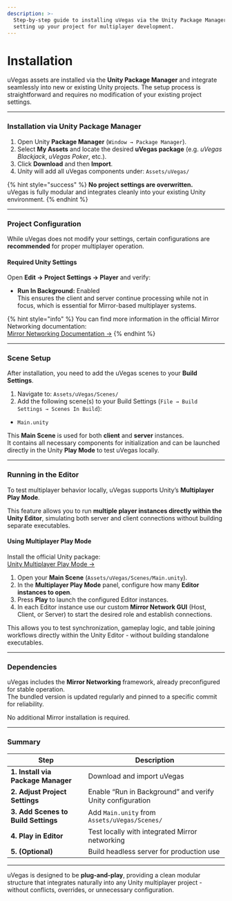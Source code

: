 ```yaml
---
description: >-
  Step-by-step guide to installing uVegas via the Unity Package Manager and
  setting up your project for multiplayer development.
---
```


# Installation

uVegas assets are installed via the **Unity Package Manager** and integrate seamlessly into new or existing Unity projects. The setup process is straightforward and requires no modification of your existing project settings.

***

### Installation via Unity Package Manager

1. Open Unity **Package Manager** (`Window → Package Manager`).
2. Select **My Assets** and locate the desired **uVegas package** (e.g. _uVegas Blackjack_, _uVegas Poker_, etc.).
3. Click **Download** and then **Import**.
4. Unity will add all uVegas components under: `Assets/uVegas/`

{% hint style="success" %}
**No project settings are overwritten.**\
uVegas is fully modular and integrates cleanly into your existing Unity environment.
{% endhint %}

***

### Project Configuration

While uVegas does not modify your settings, certain configurations are **recommended** for proper multiplayer operation.

#### Required Unity Settings

Open **Edit → Project Settings → Player** and verify:

* **Run In Background:** Enabled\
  This ensures the client and server continue processing while not in focus, which is essential for Mirror-based multiplayer systems.

{% hint style="info" %}
You can find more information in the official Mirror Networking documentation:\
[Mirror Networking Documentation →](https://mirror-networking.gitbook.io/docs/)
{% endhint %}

***

### Scene Setup

After installation, you need to add the uVegas scenes to your **Build Settings**.

1. Navigate to: `Assets/uVegas/Scenes/`
2. Add the following scene(s) to your Build Settings (`File → Build Settings → Scenes In Build`):

* `Main.unity`

This **Main Scene** is used for both **client** and **server** instances.\
It contains all necessary components for initialization and can be launched directly in the Unity **Play Mode** to test uVegas locally.

***

### Running in the Editor

To test multiplayer behavior locally, uVegas supports Unity’s **Multiplayer Play Mode**.

This feature allows you to run **multiple player instances directly within the Unity Editor**, simulating both server and client connections without building separate executables.

#### Using Multiplayer Play Mode

Install the official Unity package:\
[Unity Multiplayer Play Mode →](https://docs.unity3d.com/Packages/com.unity.multiplayer.playmode@latest)

1. Open your **Main Scene** (`Assets/uVegas/Scenes/Main.unity`).
2. In the **Multiplayer Play Mode** panel, configure how many **Editor instances to open**.
3. Press **Play** to launch the configured Editor instances.
4. In each Editor instance use our custom **Mirror Network GUI** (Host, Client, or Server) to start the desired role and establish connections.

This allows you to test synchronization, gameplay logic, and table joining workflows directly within the Unity Editor - without building standalone executables.

***

### Dependencies

uVegas includes the **Mirror Networking** framework, already preconfigured for stable operation.\
The bundled version is updated regularly and pinned to a specific commit for reliability.

No additional Mirror installation is required.

***

### Summary

| Step                                | Description                                               |
| ----------------------------------- | --------------------------------------------------------- |
| **1. Install via Package Manager**  | Download and import uVegas                                |
| **2. Adjust Project Settings**      | Enable “Run in Background” and verify Unity configuration |
| **3. Add Scenes to Build Settings** | Add `Main.unity` from `Assets/uVegas/Scenes/`             |
| **4. Play in Editor**               | Test locally with integrated Mirror networking            |
| **5. (Optional)**                   | Build headless server for production use                  |

***

uVegas is designed to be **plug-and-play**, providing a clean modular structure that integrates naturally into any Unity multiplayer project - without conflicts, overrides, or unnecessary configuration.
